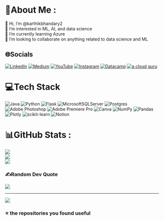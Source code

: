 # 💫About Me :
👋 Hi, I’m @karthikbhandary2\
👀 I’m interested in ML, AI, and data science\
🌱 I’m currently learning Azure\
💞️ I’m looking to collaborate on anything related to data science and ML

## 🌐Socials
[![LinkedIn](https://img.shields.io/badge/LinkedIn-%230077B5.svg?logo=linkedin&logoColor=white)](https://linkedin.com/in/karthikbhandary2) [![Medium](https://img.shields.io/badge/Medium-12100E?logo=medium&logoColor=white)](https://medium.com/@karthikbhandary2) [![YouTube](https://img.shields.io/badge/YouTube-%23FF0000.svg?logo=YouTube&logoColor=white)](https://youtube.com/c/KarthikBhandary) [![Instagram](https://img.shields.io/badge/Instagram-ff69b4.svg?logo=Instagram&logoColor=white)](https://www.instagram.com/karthikbhandary2/) [![Datacamp](https://img.shields.io/badge/Datacamp-4AEA0A.svg?logo=Datacamp&logoColor=white)](https://app.datacamp.com/profile/karthikbhandary2) [![a cloud guru](https://img.shields.io/badge/ACloudGuru-0A36EA.svg?logo=acloudguru&logoColor=white)](https://learn.acloud.guru/profile/karthik-bhandary)

# 💻Tech Stack
![Java](https://img.shields.io/badge/java-%23ED8B00.svg?style=for-the-badge&logo=java&logoColor=white) ![Python](https://img.shields.io/badge/python-3670A0?style=for-the-badge&logo=python&logoColor=ffdd54) ![Flask](https://img.shields.io/badge/flask-%23000.svg?style=for-the-badge&logo=flask&logoColor=white) ![MicrosoftSQLServer](https://img.shields.io/badge/Microsoft%20SQL%20Sever-CC2927?style=for-the-badge&logo=microsoft%20sql%20server&logoColor=white) ![Postgres](https://img.shields.io/badge/postgres-%23316192.svg?style=for-the-badge&logo=postgresql&logoColor=white) ![Adobe Photoshop](https://img.shields.io/badge/adobephotoshop-%2331A8FF.svg?style=for-the-badge&logo=adobephotoshop&logoColor=white) ![Adobe Premiere Pro](https://img.shields.io/badge/Adobe%20Premiere%20Pro-9999FF.svg?style=for-the-badge&logo=Adobe%20Premiere%20Pro&logoColor=white) ![Canva](https://img.shields.io/badge/Canva-%2300C4CC.svg?style=for-the-badge&logo=Canva&logoColor=white) ![NumPy](https://img.shields.io/badge/numpy-%23013243.svg?style=for-the-badge&logo=numpy&logoColor=white) ![Pandas](https://img.shields.io/badge/pandas-%23150458.svg?style=for-the-badge&logo=pandas&logoColor=white) ![Plotly](https://img.shields.io/badge/Plotly-%233F4F75.svg?style=for-the-badge&logo=plotly&logoColor=white) ![scikit-learn](https://img.shields.io/badge/scikit--learn-%23F7931E.svg?style=for-the-badge&logo=scikit-learn&logoColor=white) ![Notion](https://img.shields.io/badge/Notion-%23000000.svg?style=for-the-badge&logo=notion&logoColor=white)

# 📊GitHub Stats :
![](https://github-readme-stats.vercel.app/api?username=karthikbhandary2&theme=blue-green&hide_border=false&include_all_commits=false&count_private=false)<br/>
![](https://github-readme-streak-stats.herokuapp.com/?user=karthikbhandary2&theme=blue-green&hide_border=false)<br/>
![](https://github-readme-stats.vercel.app/api/top-langs/?username=karthikbhandary2&theme=blue-green&hide_border=false&include_all_commits=false&count_private=false&layout=compact)

### ✍️Random Dev Quote
![](https://quotes-github-readme.vercel.app/api?type=horizontal&theme=radical)

---
[![](https://visitcount.itsvg.in/api?id=karthikbhandary2&icon=0&color=0)](https://visitcount.itsvg.in)
### ⭐ the repositories you found useful
